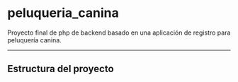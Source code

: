 # peluqueria_canina
Proyecto final de php de backend basado en una aplicación de registro para peluquería canina.

---

## Estructura del proyecto
